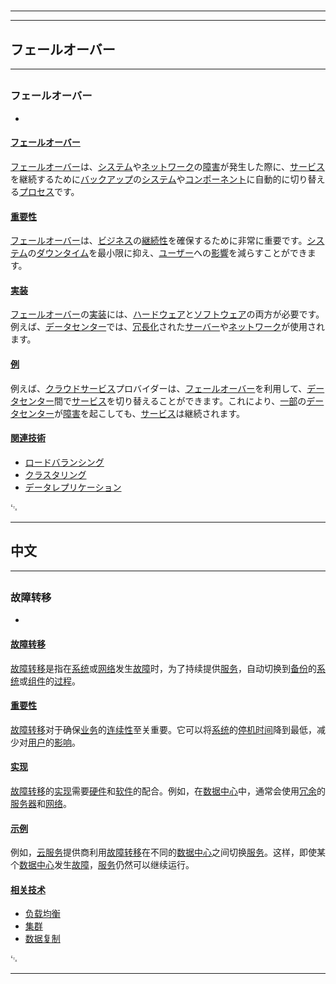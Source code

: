 # 
___
___
## フェールオーバー
___
## 
### フェールオーバー
- 

#### [フェールオーバー](https://zh.wikipedia.org/wiki/フェールオーバー)

[フェールオーバー](https://zh.wikipedia.org/wiki/フェールオーバー)は、[システム](https://zh.wikipedia.org/wiki/システム)や[ネットワーク](https://zh.wikipedia.org/wiki/ネットワーク)の[障害](https://zh.wikipedia.org/wiki/障害)が発生した際に、[サービス](https://zh.wikipedia.org/wiki/サービス)を継続するために[バックアップ](https://zh.wikipedia.org/wiki/バックアップ)の[システム](https://zh.wikipedia.org/wiki/システム)や[コンポーネント](https://zh.wikipedia.org/wiki/コンポーネント)に自動的に切り替える[プロセス](https://zh.wikipedia.org/wiki/プロセス)です。

#### [重要性](https://zh.wikipedia.org/wiki/重要性)

[フェールオーバー](https://zh.wikipedia.org/wiki/フェールオーバー)は、[ビジネス](https://zh.wikipedia.org/wiki/ビジネス)の[継続性](https://zh.wikipedia.org/wiki/継続性)を確保するために非常に重要です。[システム](https://zh.wikipedia.org/wiki/システム)の[ダウンタイム](https://zh.wikipedia.org/wiki/ダウンタイム)を最小限に抑え、[ユーザー](https://zh.wikipedia.org/wiki/ユーザー)への[影響](https://zh.wikipedia.org/wiki/影響)を減らすことができます。

#### [実装](https://zh.wikipedia.org/wiki/実装)

[フェールオーバー](https://zh.wikipedia.org/wiki/フェールオーバー)の[実装](https://zh.wikipedia.org/wiki/実装)には、[ハードウェア](https://zh.wikipedia.org/wiki/ハードウェア)と[ソフトウェア](https://zh.wikipedia.org/wiki/ソフトウェア)の両方が必要です。例えば、[データセンター](https://zh.wikipedia.org/wiki/データセンター)では、[冗長化](https://zh.wikipedia.org/wiki/冗長化)された[サーバー](https://zh.wikipedia.org/wiki/サーバー)や[ネットワーク](https://zh.wikipedia.org/wiki/ネットワーク)が使用されます。

#### [例](https://zh.wikipedia.org/wiki/例)

例えば、[クラウドサービス](https://zh.wikipedia.org/wiki/クラウドサービス)プロバイダーは、[フェールオーバー](https://zh.wikipedia.org/wiki/フェールオーバー)を利用して、[データセンター](https://zh.wikipedia.org/wiki/データセンター)間で[サービス](https://zh.wikipedia.org/wiki/サービス)を切り替えることができます。これにより、[一部](https://zh.wikipedia.org/wiki/一部)の[データセンター](https://zh.wikipedia.org/wiki/データセンター)が[障害](https://zh.wikipedia.org/wiki/障害)を起こしても、[サービス](https://zh.wikipedia.org/wiki/サービス)は継続されます。

#### [関連技術](https://zh.wikipedia.org/wiki/関連技術)

- [ロードバランシング](https://zh.wikipedia.org/wiki/ロードバランシング)
- [クラスタリング](https://zh.wikipedia.org/wiki/クラスタリング)
- [データレプリケーション](https://zh.wikipedia.org/wiki/データレプリケーション)

␃
___
## 中文
___
## 
### 故障转移
- 

#### [故障转移](https://zh.wikipedia.org/wiki/故障转移)

[故障转移](https://zh.wikipedia.org/wiki/故障转移)是指在[系统](https://zh.wikipedia.org/wiki/系统)或[网络](https://zh.wikipedia.org/wiki/网络)发生[故障](https://zh.wikipedia.org/wiki/故障)时，为了持续提供[服务](https://zh.wikipedia.org/wiki/服务)，自动切换到[备份](https://zh.wikipedia.org/wiki/备份)的[系统](https://zh.wikipedia.org/wiki/系统)或[组件](https://zh.wikipedia.org/wiki/组件)的[过程](https://zh.wikipedia.org/wiki/过程)。

#### [重要性](https://zh.wikipedia.org/wiki/重要性)

[故障转移](https://zh.wikipedia.org/wiki/故障转移)对于确保[业务](https://zh.wikipedia.org/wiki/业务)的[连续性](https://zh.wikipedia.org/wiki/连续性)至关重要。它可以将[系统](https://zh.wikipedia.org/wiki/系统)的[停机时间](https://zh.wikipedia.org/wiki/停机时间)降到最低，减少对[用户](https://zh.wikipedia.org/wiki/用户)的[影响](https://zh.wikipedia.org/wiki/影响)。

#### [实现](https://zh.wikipedia.org/wiki/实现)

[故障转移](https://zh.wikipedia.org/wiki/故障转移)的[实现](https://zh.wikipedia.org/wiki/实现)需要[硬件](https://zh.wikipedia.org/wiki/硬件)和[软件](https://zh.wikipedia.org/wiki/软件)的配合。例如，在[数据中心](https://zh.wikipedia.org/wiki/数据中心)中，通常会使用[冗余](https://zh.wikipedia.org/wiki/冗余)的[服务器](https://zh.wikipedia.org/wiki/服务器)和[网络](https://zh.wikipedia.org/wiki/网络)。

#### [示例](https://zh.wikipedia.org/wiki/示例)

例如，[云服务](https://zh.wikipedia.org/wiki/云服务)提供商利用[故障转移](https://zh.wikipedia.org/wiki/故障转移)在不同的[数据中心](https://zh.wikipedia.org/wiki/数据中心)之间切换[服务](https://zh.wikipedia.org/wiki/服务)。这样，即使某个[数据中心](https://zh.wikipedia.org/wiki/数据中心)发生[故障](https://zh.wikipedia.org/wiki/故障)，[服务](https://zh.wikipedia.org/wiki/服务)仍然可以继续运行。

#### [相关技术](https://zh.wikipedia.org/wiki/相关技术)

- [负载均衡](https://zh.wikipedia.org/wiki/负载均衡)
- [集群](https://zh.wikipedia.org/wiki/集群)
- [数据复制](https://zh.wikipedia.org/wiki/数据复制)

␃
___
